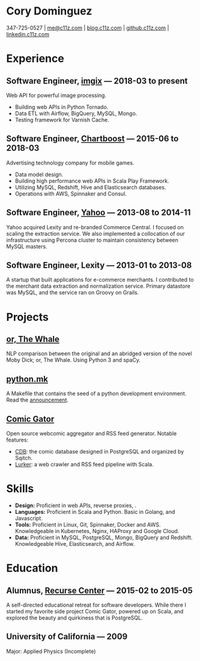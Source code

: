 # Cory Dominguez
347-725-0527 | me@c11z.com | [blog.c11z.com](http://blog.c11z.com) | [github.c11z.com](http://github.c11z.com) | [linkedin.c11z.com](http://linkedin.c11z.com)

# Experience
## Software Engineer, [imgix](https://www.imgix.com/) — 2018-03 to present

Web API for powerful image processing.

- Building web APIs in Python Tornado.
- Data ETL with Airflow, BigQuery, MySQL, Mongo.
- Testing framework for Varnish Cache.
## Software Engineer, [Chartboost](https://chartboost.com) — 2015-06 to 2018-03

Advertising technology company for mobile games.

- Data model design.
- Building high performance web APIs in Scala Play Framework.
- Utilizing MySQL, Redshift, Hive and Elasticsearch databases.
- Operations with AWS, Spinnaker and Consul.
## Software Engineer, [Yahoo](https://commercecentral.luminate.com/) — 2013-08 to 2014-11 

Yahoo acquired Lexity and re-branded Commerce Central. I focused on scaling the extraction service. We also implemented a collocation of our infrastructure using Percona cluster to maintain consistency between MySQL masters.

## Software Engineer, Lexity — 2013-01 to 2013-08 

A startup that built applications for e-commerce merchants. I contributed to the merchant data extraction and normalization service. Primary datastore was MySQL, and the service ran on Groovy on Grails.

# Projects
## [or, The Whale](https://github.com/c11z/or-the-whale)

NLP comparison between the original and an abridged version of the novel Moby Dick; or, The Whale. Using Python 3 and spaCy.

## [python.mk](https://github.com/c11z/python-mk)

A Makefile that contains the seed of a python development environment. Read the [announcement](https://medium.com/@c11z/python-mk-4dff070b4dce). 

## [Comic Gator](https://github.com/c11z/comicgator)

Open source webcomic aggregator and RSS feed generator. Notable features:

- [CDB](https://github.com/c11z/comicgator/tree/master/cdb): the comic database designed in PostgreSQL and organized by Sqitch.
- [Lurker](https://github.com/c11z/comicgator/tree/master/lurker): a web crawler and RSS feed pipeline with Scala.
# Skills
- **Design:** Proficient in web APIs, reverse proxies, .
- **Languages:** Proficient in Scala and Python. Basic in Golang, and Javascript.
- **Tools:** Proficient in Linux, Git, Spinnaker, Docker and AWS. Knowledgeable in Kubernetes, Nginx, HAProxy and Google Cloud.
- **Data:** Proficient in MySQL, PostgreSQL, Mongo, BigQuery and Redshift. Knowledgeable Hive, Elasticsearch, and Airflow.
# Education
## Alumnus, [Recurse Center](https://recurse.com) — 2015-02 to 2015-05

A self-directed educational retreat for software developers. While there I started my favorite side project Comic Gator, powered up on Scala, and explored the beauty and quirkiness that is PostgreSQL.

## University of California — 2009 

Major: Applied Physics (Incomplete)

